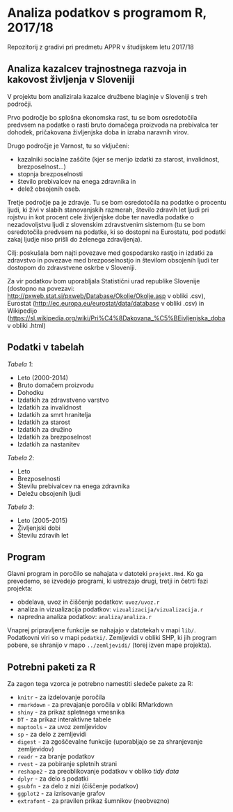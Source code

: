# Analiza podatkov s programom R, 2017/18

Repozitorij z gradivi pri predmetu APPR v študijskem letu 2017/18

## Analiza kazalcev trajnostnega razvoja in kakovost življenja v Sloveniji

V projektu bom analizirala kazalce družbene blaginje v Sloveniji s treh področji. 

Prvo področje bo splošna ekonomska rast, tu se bom osredotočila predvsem na podatke o rasti bruto domačega proizvoda na prebivalca ter dohodek, pričakovana življenjska doba in izraba naravnih virov.

Drugo  področje je Varnost, tu so vključeni: 
* kazalniki socialne zaščite (kjer se merijo izdatki za starost, invalidnost, brezposelnost...) 
* stopnja brezposelnosti 
* število prebivalcev na enega zdravnika in 
* delež obsojenih oseb. 

Tretje področje pa je zdravje. Tu se bom osredotočila na podatke o procentu ljudi, ki živi v slabih stanovanjskih razmerah, število zdravih let ljudi pri rojstvu in kot procent cele življenjske dobe ter navedla podatke o nezadovoljstvu ljudi z slovenskim zdravstvenim sistemom (tu se bom osredotočila predvsem na podatke, ki so dostopni na Eurostatu, pod podatki zakaj ljudje niso prišli do želenega zdravljenja).

Cilj: poskušala bom najti povezave med gospodarsko rastjo in izdatki za zdravstvo in povezave med brezposelnostjo in številom obsojenih ljudi ter dostopom do zdravstvene oskrbe v Sloveniji.

Za vir podatkov bom uporabljala Statistični urad republike Slovenije (dostopno na povezavi: http://pxweb.stat.si/pxweb/Database/Okolje/Okolje.asp v obliki .csv), Eurostat (http://ec.europa.eu/eurostat/data/database v obliki .csv) in Wikipedijo (https://sl.wikipedia.org/wiki/Pri%C4%8Dakovana_%C5%BEivljenjska_doba v obliki .html)

## Podatki v tabelah

*Tabela 1*:
* Leto (2000-2014)
* Bruto domačem proizvodu
* Dohodku
* Izdatkih za zdravstveno varstvo
* Izdatkih za invalidnost
* Izdatkih za smrt hranitelja
* Izdatkih za starost
* Izdatkih za družino
* Izdatkih za brezposelnost
* Izdatkih za nastanitev

*Tabela 2*:
* Leto
* Brezposelnosti
* Številu prebivalcev na enega zdravnika
* Deležu obsojenih ljudi

*Tabela 3*:
* Leto (2005-2015)
* Življenjski dobi
* Številu zdravih let

## Program

Glavni program in poročilo se nahajata v datoteki `projekt.Rmd`. Ko ga prevedemo,
se izvedejo programi, ki ustrezajo drugi, tretji in četrti fazi projekta:

* obdelava, uvoz in čiščenje podatkov: `uvoz/uvoz.r`
* analiza in vizualizacija podatkov: `vizualizacija/vizualizacija.r`
* napredna analiza podatkov: `analiza/analiza.r`

Vnaprej pripravljene funkcije se nahajajo v datotekah v mapi `lib/`. Podatkovni
viri so v mapi `podatki/`. Zemljevidi v obliki SHP, ki jih program pobere, se
shranijo v mapo `../zemljevidi/` (torej izven mape projekta).

## Potrebni paketi za R

Za zagon tega vzorca je potrebno namestiti sledeče pakete za R:

* `knitr` - za izdelovanje poročila
* `rmarkdown` - za prevajanje poročila v obliki RMarkdown
* `shiny` - za prikaz spletnega vmesnika
* `DT` - za prikaz interaktivne tabele
* `maptools` - za uvoz zemljevidov
* `sp` - za delo z zemljevidi
* `digest` - za zgoščevalne funkcije (uporabljajo se za shranjevanje zemljevidov)
* `readr` - za branje podatkov
* `rvest` - za pobiranje spletnih strani
* `reshape2` - za preoblikovanje podatkov v obliko *tidy data*
* `dplyr` - za delo s podatki
* `gsubfn` - za delo z nizi (čiščenje podatkov)
* `ggplot2` - za izrisovanje grafov
* `extrafont` - za pravilen prikaz šumnikov (neobvezno)
